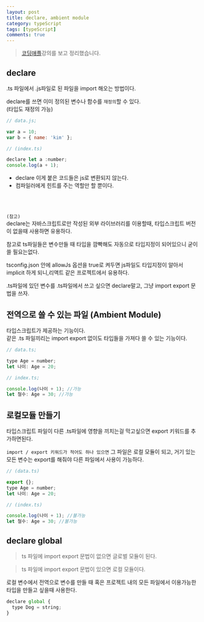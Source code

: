 ```yaml
---
layout: post
title: declare, ambient module
category: typeScript
tags: [typeScript]
comments: true
---
```


> [코딩애플](https://codingapple.com/)강의를 보고 정리했습니다.

## declare

.ts 파일에서 .js파일로 된 파일을 import 해오는 방법이다.<br/>

declare를 쓰면 이미 정의된 변수나 함수를 `재정의`할 수 있다.<br/>
(타입도 재정의 가능)

```js
// data.js;

var a = 10;
var b = { name: 'kim' };
```

```js
// (index.ts)

declare let a :number;
console.log(a + 1);
```

- declare 이게 붙은 코드들은 js로 변환되지 않는다.
- 컴파일러에게 힌트를 주는 역할만 할 뿐이다.

<br/><br/>

`(참고)`<br/>
declare는 자바스크립트로만 작성된 외부 라이브러리를 이용할때, 타입스크립트 버전이 없을때 사용하면 유용하다.<br/>

참고로 ts파일들은 변수만들 때 타입을 깜빡해도 자동으로 타입지정이 되어있으니 굳이 쓸 필요는없다.<br/>

tsconfig.json 안에 allowJs 옵션을 true로 켜두면
js파일도 타입지정이 알아서 implicit 하게 되니,리액트 같은 프로젝트에서 유용하다. <br/>

.ts파일에 있던 변수를 .ts파일에서 쓰고 싶으면 declare말고, 그냥 import export 문법을 쓰자.

## 전역으로 쓸 수 있는 파일 (Ambient Module)

타입스크립트가 제공하는 기능이다.<br/>
같은 .ts 파일끼리는 import export 없이도 타입들을 가져다 쓸 수 있는 기능이다.

```js
// data.ts;

type Age = number;
let 나이: Age = 20;
```

```js
// index.ts;

console.log(나이 + 1); //가능
let 철수: Age = 30; //가능
```

## 로컬모듈 만들기

타입스크립트 파일이 다른 .ts파일에 영향을 끼치는걸 막고싶으면 export 키워드를 추가하면된다.<br/>

`import / export 키워드가 적어도 하나 있으면` 그 파일은 로컬 모듈이 되고, 거기 있는 모든 변수는 export를 해줘야 다른 파일에서 사용이 가능하다.<br/>

```js
// (data.ts)

export {};
type Age = number;
let 나이: Age = 20;
```

```js
// (index.ts)

console.log(나이 + 1); //불가능
let 철수: Age = 30; //불가능
```

## declare global

> ts 파일에 import export 문법이 없으면 글로벌 모듈이 된다.<br/>

> ts 파일에 import export 문법이 있으면 로컬 모듈이다.<br/>

로컬 변수에서 전역으로 변수를 만들 때 혹은 프로젝트 내의 모든 파일에서 이용가능한 타입을 만들고 싶을때 사용한다.

```js
declare global {
  type Dog = string;
}
```
